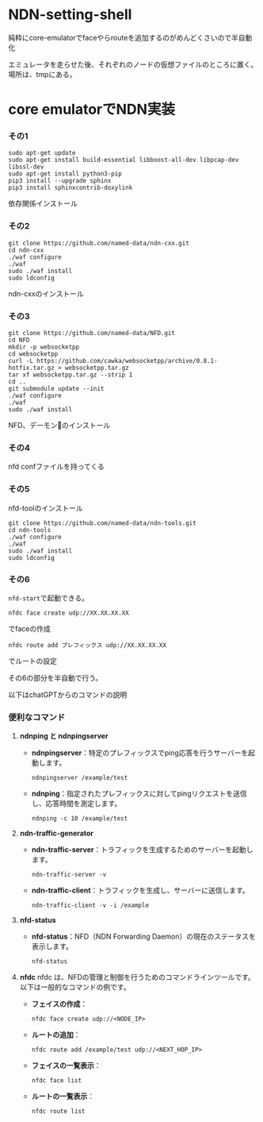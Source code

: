 # NDN-setting-shell
純粋にcore-emulatorでfaceやらrouteを追加するのがめんどくさいので半自動化

エミュレータを走らせた後、それぞれのノードの仮想ファイルのところに置く。場所は、tmpにある。

# core emulatorでNDN実装
### その1
```
sudo apt-get update
sudo apt-get install build-essential libboost-all-dev libpcap-dev libssl-dev
sudo apt-get install python3-pip
pip3 install --upgrade sphinx
pip3 install sphinxcontrib-doxylink
```
依存関係インストール

### その2
```
git clone https://github.com/named-data/ndn-cxx.git
cd ndn-cxx
./waf configure
./waf
sudo ./waf install
sudo ldconfig
```
ndn-cxxのインストール

### その3
```
git clone https://github.com/named-data/NFD.git
cd NFD
mkdir -p websocketpp
cd websocketpp
curl -L https://github.com/cawka/websocketpp/archive/0.8.1-hotfix.tar.gz > websocketpp.tar.gz
tar xf websocketpp.tar.gz --strip 1
cd ..
git submodule update --init
./waf configure
./waf
sudo ./waf install
```
NFD、デーモン👿のインストール

### その4
nfd confファイルを持ってくる

### その5
nfd-toolのインストール
```
git clone https://github.com/named-data/ndn-tools.git
cd ndn-tools
./waf configure
./waf
sudo ./waf install
sudo ldconfig
```

### その6
`nfd-start`で起動できる。
```
nfdc face create udp://XX.XX.XX.XX
```
でfaceの作成

```
nfdc route add プレフィックス udp://XX.XX.XX.XX
```
でルートの設定

その6の部分を半自動で行う。

以下はchatGPTからのコマンドの説明
### 便利なコマンド

1. **ndnping と ndnpingserver**
   - **ndnpingserver**：特定のプレフィックスでping応答を行うサーバーを起動します。
     ```
     ndnpingserver /example/test
     ```
   - **ndnping**：指定されたプレフィックスに対してpingリクエストを送信し、応答時間を測定します。
     ```
     ndnping -c 10 /example/test
     ```

2. **ndn-traffic-generator**
   - **ndn-traffic-server**：トラフィックを生成するためのサーバーを起動します。
     ```
     ndn-traffic-server -v
     ```
   - **ndn-traffic-client**：トラフィックを生成し、サーバーに送信します。
     ```
     ndn-traffic-client -v -i /example
     ```

3. **nfd-status**
   - **nfd-status**：NFD（NDN Forwarding Daemon）の現在のステータスを表示します。
     ```
     nfd-status
     ```

4. **nfdc**
   nfdc は、NFDの管理と制御を行うためのコマンドラインツールです。以下は一般的なコマンドの例です。

   - **フェイスの作成**：
     ```
     nfdc face create udp://<NODE_IP>
     ```

   - **ルートの追加**：
     ```
     nfdc route add /example/test udp://<NEXT_HOP_IP>
     ```

   - **フェイスの一覧表示**：
     ```
     nfdc face list
     ```

   - **ルートの一覧表示**：
     ```
     nfdc route list
     ```


